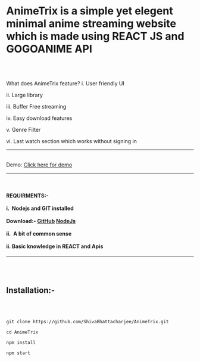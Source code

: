 <h1>AnimeTrix is a simple yet elegent minimal anime streaming website which is made using REACT JS and GOGOANIME API</h1>
<br>


<br>

What does AnimeTrix feature?
 i. User friendly UI
 
 ii. Large library 
 
 iii. Buffer Free streaming

 iv. Easy download features

 v. Genre Filter

 vi. Last watch section which works without signing in

<hr/>
<br>
 Demo:  <a href="https://animetrix.vercel.app/" target="_blank">Click here for demo</a>
 <hr>
 <br>
 
  <h4>REQUIRMENTS:-<br><br>
  i.&nbsp; Nodejs and GIT installed <br><br>
  Download:- <a href="https://git-scm.com/downloads">GitHub</a> 
 <a href="https://nodejs.org/en/download/"> NodeJs</a>
  <br><br>
  ii.&nbsp; A bit of common sense<br><br>
  ii. Basic knowledge in REACT and Apis</h4>
 <hr>
 <br>
 <br>
  <h2>Installation:-</h2>
  <br><br>
  

    git clone https://github.com/ShivaBhattacharjee/AnimeTrix.git
    
    cd AnimeTrix
    
    npm install
    
    npm start



